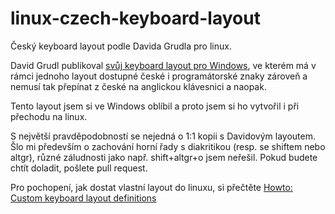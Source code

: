 linux-czech-keyboard-layout
===========================

Český keyboard layout podle Davida Grudla pro linux.

David Grudl publikoval [svůj keyboard layout pro Windows](http://www.latrine.cz/webdesigneri-zvyste-svou-produktivitu), ve kterém má v rámci jednoho layout dostupné české i programátorské znaky zároveň a nemusí tak přepínat z české na anglickou klávesnici a naopak.

Tento layout jsem si ve Windows oblíbil a proto jsem si ho vytvořil i při přechodu na linux.

S největší pravděpodobností se nejedná o 1:1 kopii s Davidovým layoutem. Šlo mi především o zachování horní řady s diakritikou (resp. se shiftem nebo altgr), různé záludnosti jako např. shift+altgr+o jsem neřešil. Pokud budete chtít doladit, pošlete pull request.

Pro pochopení, jak dostat vlastní layout do linuxu, si přečtěte [Howto: Custom keyboard layout definitions](https://help.ubuntu.com/community/Howto%3A%20Custom%20keyboard%20layout%20definitions)
